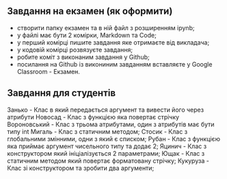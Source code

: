 ## Завдання на екзамен (як оформити)

- створити папку екзамен та в ній файл з розширенням ipynb;
- у файлі має бути 2 комірки, Markdown та Code;
- у перший комірці пишите завдання яке отримаєте від викладача;
- у кодовій комірці розвязуєте завдання;
- робите коміт з виконаним завдання у  Github;
- посилання на Github із викониним завданням вставляєте у Google Classroom - Екзамен.

## Завдання для студентів
Занько - Клас в який передається аргумент та вивести його через атрибути
Новосад - Клас з функцією яка повертає стрічку
Вороновський - Клас з трьома атрибутами, один з атрибутів має бути типу int
Мигаль - Клас з статичним методом;
Стосик - Клас з глобальними змінними, одни з який є списком;
Рубан - Клас з функцією яка приймає аргумент чисельного типу та додає 2;
Яцинич - Клас з конструктором який ініціалізується 2 параметрами;
Ющак - Клас з статичним методом який повертає форматовану стрічку;
Кукуруза - Клас зі конструктором та зробити два аргументи;
